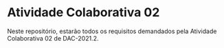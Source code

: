 # Atividade Colaborativa 02

Neste repositório, estarão todos os requisitos demandados pela Atividade Colaborativa 02 de DAC-2021.2.